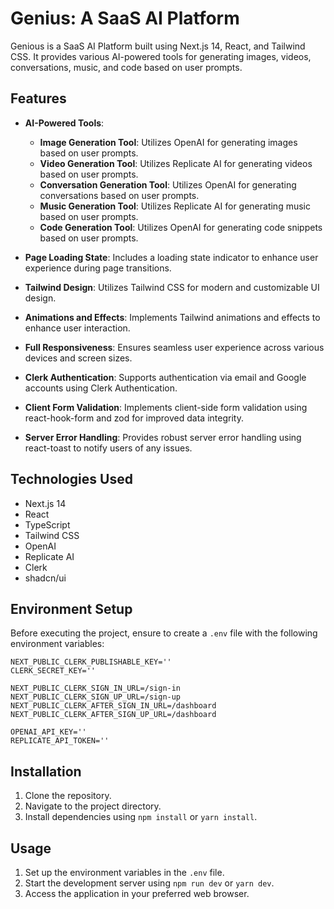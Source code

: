 # Genius: A SaaS AI Platform

Genious is a SaaS AI Platform built using Next.js 14, React, and Tailwind CSS. It provides various AI-powered tools for generating images, videos, conversations, music, and code based on user prompts.

## Features

- **AI-Powered Tools**:
  - **Image Generation Tool**: Utilizes OpenAI for generating images based on user prompts.
  - **Video Generation Tool**: Utilizes Replicate AI for generating videos based on user prompts.
  - **Conversation Generation Tool**: Utilizes OpenAI for generating conversations based on user prompts.
  - **Music Generation Tool**: Utilizes Replicate AI for generating music based on user prompts.
  - **Code Generation Tool**: Utilizes OpenAI for generating code snippets based on user prompts.
- **Page Loading State**: Includes a loading state indicator to enhance user experience during page transitions.

- **Tailwind Design**: Utilizes Tailwind CSS for modern and customizable UI design.
- **Animations and Effects**: Implements Tailwind animations and effects to enhance user interaction.
- **Full Responsiveness**: Ensures seamless user experience across various devices and screen sizes.
- **Clerk Authentication**: Supports authentication via email and Google accounts using Clerk Authentication.
- **Client Form Validation**: Implements client-side form validation using react-hook-form and zod for improved data integrity.
- **Server Error Handling**: Provides robust server error handling using react-toast to notify users of any issues.

## Technologies Used

- Next.js 14
- React
- TypeScript
- Tailwind CSS
- OpenAI
- Replicate AI
- Clerk
- shadcn/ui

## Environment Setup

Before executing the project, ensure to create a `.env` file with the following environment variables:

```plaintext
NEXT_PUBLIC_CLERK_PUBLISHABLE_KEY=''
CLERK_SECRET_KEY=''

NEXT_PUBLIC_CLERK_SIGN_IN_URL=/sign-in
NEXT_PUBLIC_CLERK_SIGN_UP_URL=/sign-up
NEXT_PUBLIC_CLERK_AFTER_SIGN_IN_URL=/dashboard
NEXT_PUBLIC_CLERK_AFTER_SIGN_UP_URL=/dashboard

OPENAI_API_KEY=''
REPLICATE_API_TOKEN=''
```

## Installation

1. Clone the repository.
2. Navigate to the project directory.
3. Install dependencies using `npm install` or `yarn install`.

## Usage

1. Set up the environment variables in the `.env` file.
2. Start the development server using `npm run dev` or `yarn dev`.
3. Access the application in your preferred web browser.

